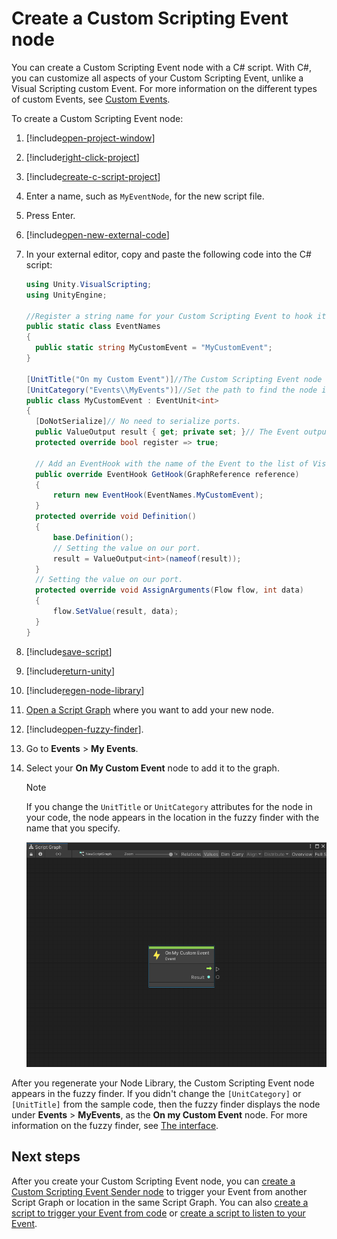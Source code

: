 ﻿# Create a Custom Scripting Event node

You can create a Custom Scripting Event node with a C# script. With C#, you can customize all aspects of your Custom Scripting Event, unlike a Visual Scripting custom Event. For more information on the different types of custom Events, see [Custom Events](vs-custom-events.md).

To create a Custom Scripting Event node: 

1. [!include[open-project-window](./snippets/vs-open-project-window.md)]

1. [!include[right-click-project](./snippets/custom-events/vs-right-click-project.md)]

1. [!include[create-c-script-project](./snippets/vs-create-c-script-project.md)]

1. Enter a name, such as `MyEventNode`, for the new script file.

1. Press Enter.

1. [!include[open-new-external-code](./snippets/vs-open-new-external-code.md)]

1. In your external editor, copy and paste the following code into the C# script: 

    ```csharp
   using Unity.VisualScripting;
   using UnityEngine;
   
   //Register a string name for your Custom Scripting Event to hook it to an Event. You can save this class in a separate file and add multiple Events to it as public static strings.
   public static class EventNames
   {
      public static string MyCustomEvent = "MyCustomEvent";
   }
   
   [UnitTitle("On my Custom Event")]//The Custom Scripting Event node to receive the Event. Add "On" to the node title as an Event naming convention.
   [UnitCategory("Events\\MyEvents")]//Set the path to find the node in the fuzzy finder as Events > My Events.
   public class MyCustomEvent : EventUnit<int>
   {
      [DoNotSerialize]// No need to serialize ports.
      public ValueOutput result { get; private set; }// The Event output data to return when the Event is triggered.
      protected override bool register => true;
      
      // Add an EventHook with the name of the Event to the list of Visual Scripting Events.
      public override EventHook GetHook(GraphReference reference)
      {
          return new EventHook(EventNames.MyCustomEvent);
      }
      protected override void Definition()
      {
          base.Definition();
          // Setting the value on our port.
          result = ValueOutput<int>(nameof(result));
      }
      // Setting the value on our port.
      protected override void AssignArguments(Flow flow, int data)
      {
          flow.SetValue(result, data);
      }
   }
    ```
1. [!include[save-script](./snippets/vs-save-script.md)] 

1. [!include[return-unity](./snippets/vs-return-unity.md)]

1. [!include[regen-node-library](./snippets/vs-regen-node-library.md)]

1. [Open a Script Graph](vs-open-graph-edit.md) where you want to add your new node.

1. [!include[open-fuzzy-finder](./snippets/vs-open-fuzzy-finder.md)].

1. Go to **Events** &gt; **My Events**. 

1. Select your **On My Custom Event** node to add it to the graph.
  
     > [!NOTE]
     > If you change the `UnitTitle` or `UnitCategory` attributes for the node in your code, the node appears in the location in the fuzzy finder with the name that you specify. 

   ![An image of the Graph Editor with the On my Custom Event node. It has a Trigger Output port and an integer data output port called Result.](images/vs-custom-event-node.png)

After you regenerate your Node Library, the Custom Scripting Event node appears in the fuzzy finder. If you didn't change the `[UnitCategory]` or `[UnitTitle]` from the sample code, then the fuzzy finder displays the node under **Events** &gt; **MyEvents**, as the **On my Custom Event** node. For more information on the fuzzy finder, see [The interface](vs-interface-overview.md#the-fuzzy-finder).

## Next steps 

After you create your Custom Scripting Event node, you can [create a Custom Scripting Event Sender node](vs-create-own-custom-event-send-node.md) to trigger your Event from another Script Graph or location in the same Script Graph. You can also [create a script to trigger your Event from code](vs-create-own-custom-event-node-trigger-code.md) or [create a script to listen to your Event](vs-create-own-custom-event-listen-code.md).
